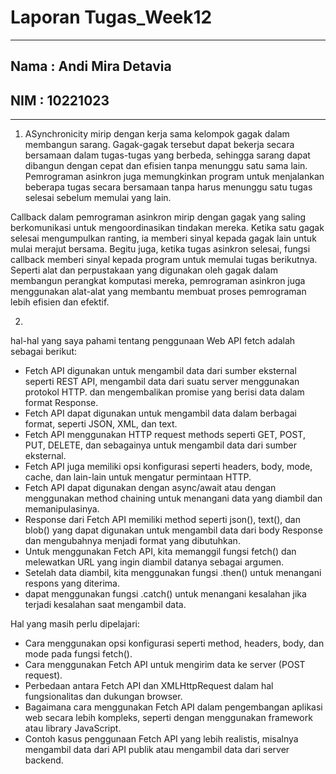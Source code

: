 # Laporan Tugas_Week12

***
## Nama : Andi Mira Detavia
## NIM : 10221023
***

1. ASynchronicity mirip dengan kerja sama kelompok gagak dalam membangun sarang. Gagak-gagak tersebut dapat bekerja secara bersamaan dalam tugas-tugas yang berbeda, sehingga sarang dapat dibangun dengan cepat dan efisien tanpa menunggu satu sama lain. Pemrograman asinkron juga memungkinkan program untuk menjalankan beberapa tugas secara bersamaan tanpa harus menunggu satu tugas selesai sebelum memulai yang lain.

 Callback dalam pemrograman asinkron mirip dengan gagak yang saling berkomunikasi untuk mengoordinasikan tindakan mereka. Ketika satu gagak selesai mengumpulkan ranting, ia memberi sinyal kepada gagak lain untuk mulai merajut bersama. Begitu juga, ketika tugas asinkron selesai, fungsi callback memberi sinyal kepada program untuk memulai tugas berikutnya. Seperti alat dan perpustakaan yang digunakan oleh gagak dalam membangun perangkat komputasi mereka, pemrograman asinkron juga menggunakan alat-alat yang membantu membuat proses pemrograman lebih efisien dan efektif.

 2.  
 hal-hal yang saya pahami tentang penggunaan Web API fetch adalah sebagai berikut:

* Fetch API digunakan untuk mengambil data dari sumber eksternal seperti REST API, mengambil data dari suatu server menggunakan protokol HTTP. dan mengembalikan promise yang berisi data dalam format Response.
* Fetch API dapat digunakan untuk mengambil data dalam berbagai format, seperti JSON, XML, dan text.
* Fetch API menggunakan HTTP request methods seperti GET, POST, PUT, DELETE, dan sebagainya untuk mengambil data dari sumber eksternal.
* Fetch API juga memiliki opsi konfigurasi seperti headers, body, mode, cache, dan lain-lain untuk mengatur permintaan HTTP.
* Fetch API dapat digunakan dengan async/await atau dengan menggunakan method chaining untuk menangani data yang diambil dan memanipulasinya.
* Response dari Fetch API memiliki method seperti json(), text(), dan blob() yang dapat digunakan untuk mengambil data dari body Response dan mengubahnya menjadi format yang dibutuhkan.
* Untuk menggunakan Fetch API, kita memanggil fungsi fetch() dan melewatkan URL yang ingin diambil datanya sebagai argumen.
* Setelah data diambil, kita menggunakan fungsi .then() untuk menangani respons yang diterima.
* dapat menggunakan fungsi .catch() untuk menangani kesalahan jika terjadi kesalahan saat mengambil data.

Hal yang masih perlu dipelajari:

* Cara menggunakan opsi konfigurasi seperti method, headers, body, dan mode pada fungsi fetch().
* Cara menggunakan Fetch API untuk mengirim data ke server (POST request).
* Perbedaan antara Fetch API dan XMLHttpRequest dalam hal fungsionalitas dan dukungan browser.
* Bagaimana cara menggunakan Fetch API dalam pengembangan aplikasi web secara lebih kompleks, seperti dengan menggunakan framework atau library JavaScript.
* Contoh kasus penggunaan Fetch API yang lebih realistis, misalnya mengambil data dari API publik atau mengambil data dari server backend.